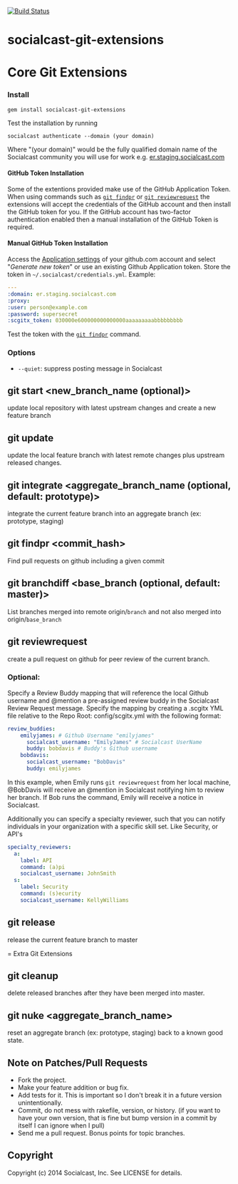[![Build Status](https://secure.travis-ci.org/socialcast/socialcast-git-extensions.png?branch=master)](http://travis-ci.org/socialcast/socialcast-git-extensions)
# socialcast-git-extensions

# Core Git Extensions

### Install
  `gem install socialcast-git-extensions`

  Test the installation by running

  `socialcast authenticate --domain (your domain)`

Where "(your domain)" would be the fully qualified domain name of the Socialcast community you will use for work e.g. [er.staging.socialcast.com](https://er.staging.socialcast.com)
#### GitHub Token Installation
Some of the extentions provided make use of the GitHub Application Token. When using commands such as [`git findpr`](https://github.com/socialcast/socialcast-git-extensions#git-findpr-) or [`git reviewrequest`](https://github.com/socialcast/socialcast-git-extensions#git-reviewrequest) the extensions will accept the credentials of the GitHub account and then install the GitHub token for you. If the GitHub account has two-factor authentication enabled then a manual installation of the GitHub Token is required.

#### Manual GitHub Token Installation
Access the [Application settings](https://github.com/settings/applications) of your github.com account and select "*Generate new token*" or use an existing Github Application token. Store the token in  `~/.socialcast/credentials.yml`. Example:
```yaml
---
:domain: er.staging.socialcast.com
:proxy:
:user: person@example.com
:password: supersecret
:scgitx_token: 030000e600000000000000aaaaaaaaabbbbbbbbb
```

Test the token with the [`git findpr`](https://github.com/socialcast/socialcast-git-extensions#git-findpr-) command.

### Options
* ```--quiet```: suppress posting message in Socialcast

## git start <new_branch_name (optional)>

update local repository with latest upstream changes and create a new feature branch

## git update

update the local feature branch with latest remote changes plus upstream released changes.

## git integrate <aggregate_branch_name (optional, default: prototype)>

integrate the current feature branch into an aggregate branch (ex: prototype, staging)

## git findpr <commit_hash>

Find pull requests on github including a given commit

## git branchdiff <branch> <base_branch (optional, default: master)>

List branches merged into remote origin/`branch` and not also merged into origin/`base_branch`

## git reviewrequest

create a pull request on github for peer review of the current branch.

### Optional:
Specify a Review Buddy mapping that will reference the local Github username and @mention a pre-assigned review buddy in the Socialcast Review Request message.  Specify the mapping by creating a .scgitx YML file relative to the Repo Root: config/scgitx.yml with the following format:

```yaml
review_buddies:
    emilyjames: # Github Username "emilyjames"
      socialcast_username: "EmilyJames" # Socialcast UserName
      buddy: bobdavis # Buddy's Github username
    bobdavis:
      socialcast_username: "BobDavis"
      buddy: emilyjames
```

In this example, when Emily runs `git reviewrequest` from her local machine, @BobDavis will receive an @mention in Socialcast notifying him to review her branch.  If Bob runs the command, Emily will receive a notice in Socialcast.

Additionally you can specify a specialty reviewer, such that you can
notify individuals in your organization with a specific skill set. Like Security, or API's

``` yaml
specialty_reviewers:
  a:
    label: API
    command: (a)pi
    socialcast_username: JohnSmith
  s:
    label: Security
    command: (s)ecurity
    socialcast_username: KellyWilliams
```

## git release

release the current feature branch to master

= Extra Git Extensions

## git cleanup

delete released branches after they have been merged into master.

## git nuke <aggregate_branch_name>

reset an aggregate branch (ex: prototype, staging) back to a known good state.


## Note on Patches/Pull Requests

* Fork the project.
* Make your feature addition or bug fix.
* Add tests for it. This is important so I don't break it in a
  future version unintentionally.
* Commit, do not mess with rakefile, version, or history.
  (if you want to have your own version, that is fine but bump version in a commit by itself I can ignore when I pull)
* Send me a pull request. Bonus points for topic branches.

## Copyright

Copyright (c) 2014 Socialcast, Inc. See LICENSE for details.


